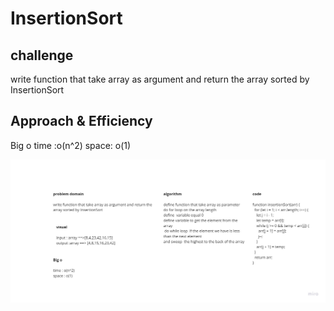 # InsertionSort


 ## challenge

 
write function that take array as argument and return the array sorted by InsertionSort


## Approach & Efficiency
Big o
time :o(n^2)
space: o(1)

![](/assets/challenge26.jpg)